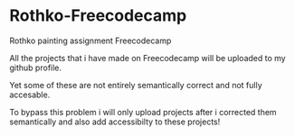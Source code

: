 # Rothko-Freecodecamp
Rothko painting assignment Freecodecamp

All the projects that i have made on Freecodecamp will be uploaded to my github profile.

Yet some of these are not entirely semantically correct and not fully accesable.


To bypass this problem i will only upload projects after i corrected them semantically and also add accessibilty to these projects!

